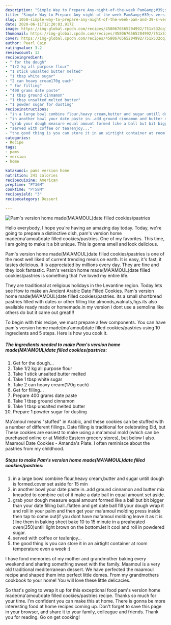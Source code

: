 ```yaml
---
description: "Simple Way to Prepare Any-night-of-the-week Pam&amp;#39;s version home made(MA&amp;#39;AMOUL)date filled cookies/pastries"
title: "Simple Way to Prepare Any-night-of-the-week Pam&amp;#39;s version home made(MA&amp;#39;AMOUL)date filled cookies/pastries"
slug: 1058-simple-way-to-prepare-any-night-of-the-week-pam-and-39-s-version-home-madema-and-39-amouldate-filled-cookies-pastries
date: 2020-06-11T12:20:03.917Z
image: https://img-global.cpcdn.com/recipes/4580676565204992/751x532cq70/pams-version-home-mademaamouldate-filled-cookiespastries-recipe-main-photo.jpg
thumbnail: https://img-global.cpcdn.com/recipes/4580676565204992/751x532cq70/pams-version-home-mademaamouldate-filled-cookiespastries-recipe-main-photo.jpg
cover: https://img-global.cpcdn.com/recipes/4580676565204992/751x532cq70/pams-version-home-mademaamouldate-filled-cookiespastries-recipe-main-photo.jpg
author: Pearl Cain
ratingvalue: 3.2
reviewcount: 12
recipeingredient:
- " for the dough"
- "1/2 kg all purpose flour"
- "1 stick unsalted butter melted"
- "1 tbsp white sugar"
- "2 can heavy cream170g each"
- " for filling"
- "400 grams date paste"
- "1 tbsp ground cinnamon"
- "1 tbsp unsalted melted butter"
- "1 powder sugar for dusting"
recipeinstructions:
- "in a large bowl combine flour,heavy cream,butter and sugar untill dough is formed.cover set aside for 15 min"
- "in another bowl your date paste in..add ground cinnamon and butter mix kneaded to combine out of it make a date ball in equal amount set aside."
- "grab your dough measure equal amount formed like a ball but bit bigger than your date filling ball..flatten and get date ball fill your dough wrap it and roll in your palm and then get your ma&#39;amoul molding press inside then tap to come out(if you dont have ma&#39;amoul molding leave it as it is )line them in baking sheet bake 10 to 15 minute in a preaheated oven(350)untill light brown on the bottom.let it cool and roll in powdered sugar."
- "served with coffee or tea!enjoy..."
- "the good thing is you can store it in an airtight container at room temperature even a week :)"
categories:
- Recipe
tags:
- pams
- version
- home

katakunci: pams version home 
nutrition: 241 calories
recipecuisine: American
preptime: "PT36M"
cooktime: "PT58M"
recipeyield: "3"
recipecategory: Dessert

---
```



![Pam&#39;s version home made(MA&#39;AMOUL)date filled cookies/pastries](https://img-global.cpcdn.com/recipes/4580676565204992/751x532cq70/pams-version-home-mademaamouldate-filled-cookiespastries-recipe-main-photo.jpg)

Hello everybody, I hope you're having an amazing day today. Today, we're going to prepare a distinctive dish, pam&#39;s version home made(ma&#39;amoul)date filled cookies/pastries. One of my favorites. This time, I am going to make it a bit unique. This is gonna smell and look delicious.

Pam&#39;s version home made(MA&#39;AMOUL)date filled cookies/pastries is one of the most well liked of current trending meals on earth. It is easy, it's fast, it tastes delicious. It is appreciated by millions every day. They are fine and they look fantastic. Pam&#39;s version home made(MA&#39;AMOUL)date filled cookies/pastries is something that I've loved my entire life.

They are traditional at religious holidays in the Levantine region. Today lets see How to make an Ancient Arabic Date Filled Cookies. Pam&#39;s version home made(MA&#39;AMOUL)date filled cookies/pastries. its a small shortbread pastries filled with dates or other filling like almonds,walnuts,figs.its also available ready made or homemade.in my version i dont use a semolina like others do but it came out great!!!


To begin with this recipe, we must prepare a few components. You can have pam&#39;s version home made(ma&#39;amoul)date filled cookies/pastries using 10 ingredients and 5 steps. Here is how you cook it.

<!--inarticleads1-->

##### The ingredients needed to make Pam&#39;s version home made(MA&#39;AMOUL)date filled cookies/pastries:

1. Get  for the dough...
1. Take 1/2 kg all purpose flour
1. Take 1 stick unsalted butter melted
1. Take 1 tbsp white sugar
1. Take 2 can heavy cream(170g each)
1. Get  for filling...
1. Prepare 400 grams date paste
1. Take 1 tbsp ground cinnamon
1. Take 1 tbsp unsalted melted butter
1. Prepare 1 powder sugar for dusting


Ma&#39;amoul means &#34;stuffed&#34; in Arabic, and these cookies can be stuffed with a number of different fillings. Date filling is traditional for celebrating Eid, but These cookies are easiest to make using a ma&#39;amoul mold (which can be purchased online or at Middle Eastern grocery stores), but below I also. Maamoul Date Cookies - Amanda&#39;s Plate. I often reminisce about the pastries from my childhood. 

<!--inarticleads2-->

##### Steps to make Pam&#39;s version home made(MA&#39;AMOUL)date filled cookies/pastries:

1. in a large bowl combine flour,heavy cream,butter and sugar untill dough is formed.cover set aside for 15 min
1. in another bowl your date paste in..add ground cinnamon and butter mix kneaded to combine out of it make a date ball in equal amount set aside.
1. grab your dough measure equal amount formed like a ball but bit bigger than your date filling ball..flatten and get date ball fill your dough wrap it and roll in your palm and then get your ma&#39;amoul molding press inside then tap to come out(if you dont have ma&#39;amoul molding leave it as it is )line them in baking sheet bake 10 to 15 minute in a preaheated oven(350)untill light brown on the bottom.let it cool and roll in powdered sugar.
1. served with coffee or tea!enjoy...
1. the good thing is you can store it in an airtight container at room temperature even a week :)


I have fond memories of my mother and grandmother baking every weekend and sharing something sweet with the family. Maamoul is a very old traditional mediterranean dessert. We have perfected the maamoul recipe and shaped them into perfect little domes. From my grandmothers cookbook to your home! You will love these little delicacies. 

So that's going to wrap it up for this exceptional food pam&#39;s version home made(ma&#39;amoul)date filled cookies/pastries recipe. Thanks so much for your time. I'm confident you can make this at home. There is gonna be more interesting food at home recipes coming up. Don't forget to save this page in your browser, and share it to your family, colleague and friends. Thank you for reading. Go on get cooking!
